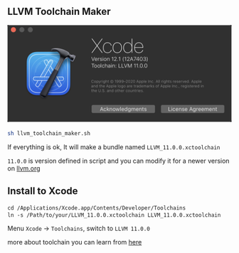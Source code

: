 ## LLVM Toolchain Maker

![](xcode.png)

```bash
sh llvm_toolchain_maker.sh
```

If everything is ok, It will make a bundle named `LLVM_11.0.0.xctoolchain`

`11.0.0` is version defined in script and you can modify it for a newer version on [llvm.org](http://releases.llvm.org/download.html)

## Install to Xcode

```
cd /Applications/Xcode.app/Contents/Developer/Toolchains
ln -s /Path/to/your/LLVM_11.0.0.xctoolchain LLVM_11.0.0.xctoolchain
```

Menu `Xcode` -> `Toolchains`, switch to `LLVM 11.0.0`

more about toolchain you can learn from [here](https://lvvme.com/posts/2018/12/20_xcode_toolchain/)
